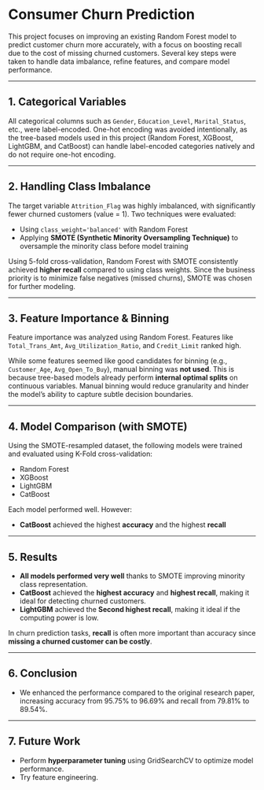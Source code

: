 # Consumer Churn Prediction

This project focuses on improving an existing Random Forest model to predict customer churn more accurately, with a focus on boosting recall due to the cost of missing churned customers. Several key steps were taken to handle data imbalance, refine features, and compare model performance.

---

## 1. Categorical Variables

All categorical columns such as `Gender`, `Education_Level`, `Marital_Status`, etc., were label-encoded. One-hot encoding was avoided intentionally, as the tree-based models used in this project (Random Forest, XGBoost, LightGBM, and CatBoost) can handle label-encoded categories natively and do not require one-hot encoding.

---

## 2. Handling Class Imbalance

The target variable `Attrition_Flag` was highly imbalanced, with significantly fewer churned customers (value = 1). Two techniques were evaluated:

- Using `class_weight='balanced'` with Random Forest
- Applying **SMOTE (Synthetic Minority Oversampling Technique)** to oversample the minority class before model training

Using 5-fold cross-validation, Random Forest with SMOTE consistently achieved **higher recall** compared to using class weights. Since the business priority is to minimize false negatives (missed churns), SMOTE was chosen for further modeling.

---

## 3. Feature Importance & Binning

Feature importance was analyzed using Random Forest. Features like `Total_Trans_Amt`, `Avg_Utilization_Ratio`, and `Credit_Limit` ranked high.

While some features seemed like good candidates for binning (e.g., `Customer_Age`, `Avg_Open_To_Buy`), manual binning was **not used**. This is because tree-based models already perform **internal optimal splits** on continuous variables. Manual binning would reduce granularity and hinder the model’s ability to capture subtle decision boundaries.

---

## 4. Model Comparison (with SMOTE)

Using the SMOTE-resampled dataset, the following models were trained and evaluated using K-Fold cross-validation:

- Random Forest
- XGBoost
- LightGBM
- CatBoost

Each model performed well. However:

- **CatBoost** achieved the highest **accuracy** and the highest **recall**

---

## 5. Results


- **All models performed very well** thanks to SMOTE improving minority class representation.
- **CatBoost** achieved the **highest accuracy** and **highest recall**, making it ideal for detecting churned customers.
- **LightGBM** achieved  the **Second highest recall**, making it ideal if the computing power is low.

In churn prediction tasks, **recall** is often more important than accuracy since **missing a churned customer can be costly**.

---

## 6. Conclusion

- We enhanced the performance compared to the original research paper, increasing accuracy from 95.75% to 96.69% and recall from 79.81% to 89.54%.

---

## 7. Future Work

- Perform **hyperparameter tuning** using GridSearchCV to optimize model performance.
- Try feature engineering.
